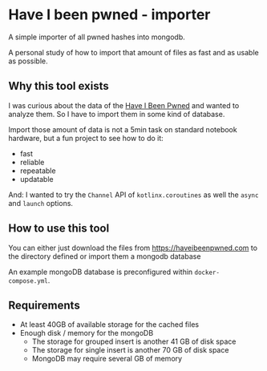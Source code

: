 # Have I been pwned - importer

A simple importer of all pwned hashes into mongodb.

A personal study of how to import that amount of files as fast and as usable as possible.

## Why this tool exists

I was curious about the data of the [Have I Been Pwned](https://haveibeenpwned.com/) and wanted to analyze them.
So I have to import them in some kind of database.

Import those amount of data is not a 5min task on standard notebook hardware, but a fun project to see how to do it:

- fast
- reliable
- repeatable
- updatable

And: I wanted to try the `Channel` API of `kotlinx.coroutines` as well the `async` and `launch` options.

## How to use this tool

You can either just download the files from https://haveibeenpwned.com to the directory defined or import them 
a mongodb database

An example mongoDB database is preconfigured within `docker-compose.yml`.



## Requirements
- At least 40GB of available storage for the cached files
- Enough disk / memory for the mongoDB
  - The storage for grouped insert is another 41 GB of disk space
  - The storage for single insert is another 70 GB of disk space
  - MongoDB may require several GB of memory